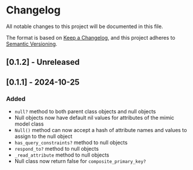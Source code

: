 # Changelog

All notable changes to this project will be documented in this file.

The format is based on [Keep a Changelog](https://keepachangelog.com/en/1.0.0/),
and this project adheres to [Semantic Versioning](https://semver.org/spec/v2.0.0.html).

## [0.1.2] - Unreleased

## [0.1.1] - 2024-10-25

### Added

- `null?` method to both parent class objects and null objects
- Null objects now have default nil values for attributes of the mimic model class
- `Null()` method can now accept a hash of attribute names and values to assign to the null object
- `has_query_constraints?` method to null objects
- `respond_to?` method to null objects
- `_read_attribute` method to null objects
- Null class now return false for `composite_primary_key?`
